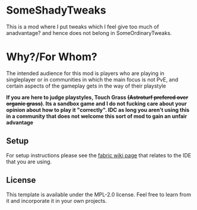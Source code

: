 # SomeShadyTweaks

This is a mod where I put tweaks which I feel give too much of anadvantage? and hence does not belong in SomeOrdinaryTweaks.
# Why?/For Whom?

The intended audience for this mod is players who are playing in singleplayer or in communities in which the main focus is not PvE, and certain aspects of the gameplay gets in the way of their playstyle
   
**If you are here to judge playstyles, Touch Grass ~~(Astroturf prefered over organic grass)~~. Its a sandbox game and I do not fucking care about your opinion about how to play it "correctly". IDC as long you aren't using this in a community that does not welcome this sort of mod to gain an unfair advantage**

## Setup

For setup instructions please see the [fabric wiki page](https://fabricmc.net/wiki/tutorial:setup) that relates to the IDE that you are using.

## License

This template is available under the MPL-2.0 license. Feel free to learn from it and incorporate it in your own projects.
